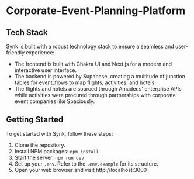 # Corporate-Event-Planning-Platform
  
## Tech Stack
Synk is built with a robust technology stack to ensure a seamless and user-friendly experience:
- The frontend is built with Chakra UI and Next.js for a modern and interactive user interface.
- The backend is powered by Supabase, creating a multitude of junction tables for event_flows to map flights, activities, and hotels.
- The flights and hotels are sourced through Amadeus' enterprise APIs while activities were procured through partnerships with corporate event companies like Spaciously.
  
## Getting Started
To get started with Synk, follow these steps:
1. Clone the repository.
2. Install NPM packages: `npm install`
3. Start the server: `npm run dev`
4. Set up your `.env`. Refer to the `.env.example` for its structure.
5. Open your web browser and visit http://localhost:3000
